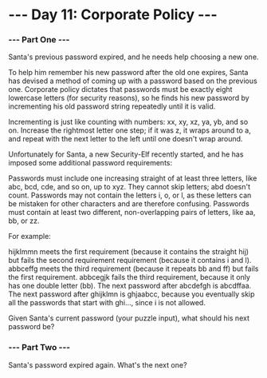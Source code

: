 # --- Day 11: Corporate Policy ---
### --- Part One ---
Santa's previous password expired, and he needs help choosing a new one.

To help him remember his new password after the old one expires, Santa has devised a method of coming up with a password based on the previous one. Corporate policy dictates that passwords must be exactly eight lowercase letters (for security reasons), so he finds his new password by incrementing his old password string repeatedly until it is valid.

Incrementing is just like counting with numbers: xx, xy, xz, ya, yb, and so on. Increase the rightmost letter one step; if it was z, it wraps around to a, and repeat with the next letter to the left until one doesn't wrap around.

Unfortunately for Santa, a new Security-Elf recently started, and he has imposed some additional password requirements:

Passwords must include one increasing straight of at least three letters, like abc, bcd, cde, and so on, up to xyz. They cannot skip letters; abd doesn't count.
Passwords may not contain the letters i, o, or l, as these letters can be mistaken for other characters and are therefore confusing.
Passwords must contain at least two different, non-overlapping pairs of letters, like aa, bb, or zz.

For example:

hijklmmn meets the first requirement (because it contains the straight hij) but fails the second requirement requirement (because it contains i and l).
abbceffg meets the third requirement (because it repeats bb and ff) but fails the first requirement.
abbcegjk fails the third requirement, because it only has one double letter (bb).
The next password after abcdefgh is abcdffaa.
The next password after ghijklmn is ghjaabcc, because you eventually skip all the passwords that start with ghi..., since i is not allowed.

Given Santa's current password (your puzzle input), what should his next password be?


### --- Part Two ---
Santa's password expired again. What's the next one?
